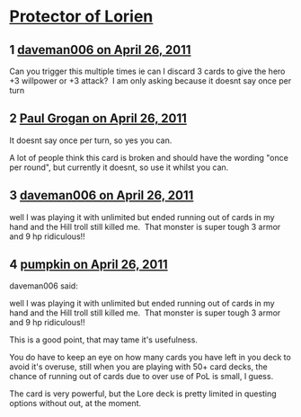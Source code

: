 # [Protector of Lorien](https://community.fantasyflightgames.com/topic/45810-protector-of-lorien/)

## 1 [daveman006 on April 26, 2011](https://community.fantasyflightgames.com/topic/45810-protector-of-lorien/?do=findComment&comment=459259)

Can you trigger this multiple times ie can I discard 3 cards to give the hero +3 willpower or +3 attack?  I am only asking because it doesnt say once per turn

## 2 [Paul Grogan on April 26, 2011](https://community.fantasyflightgames.com/topic/45810-protector-of-lorien/?do=findComment&comment=459261)

It doesnt say once per turn, so yes you can.

A lot of people think this card is broken and should have the wording "once per round", but currently it doesnt, so use it whilst you can.

## 3 [daveman006 on April 26, 2011](https://community.fantasyflightgames.com/topic/45810-protector-of-lorien/?do=findComment&comment=459271)

well I was playing it with unlimited but ended running out of cards in my hand and the Hill troll still killed me.  That monster is super tough 3 armor and 9 hp ridiculous!!

## 4 [pumpkin on April 26, 2011](https://community.fantasyflightgames.com/topic/45810-protector-of-lorien/?do=findComment&comment=459288)

daveman006 said:

well I was playing it with unlimited but ended running out of cards in my hand and the Hill troll still killed me.  That monster is super tough 3 armor and 9 hp ridiculous!!



This is a good point, that may tame it's usefulness.

You do have to keep an eye on how many cards you have left in you deck to avoid it's overuse, still when you are playing with 50+ card decks, the chance of running out of cards due to over use of PoL is small, I guess.

The card is very powerful, but the Lore deck is pretty limited in questing options without out, at the moment.

 

